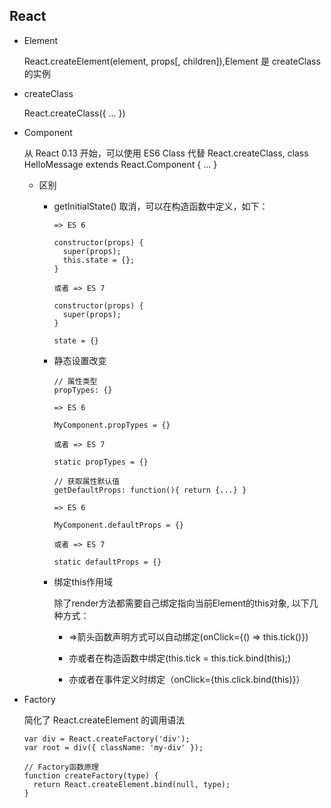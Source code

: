 ## React

* Element

  React.createElement(element, props[, children]),Element 是 createClass 的实例

* createClass

  React.createClass({ ... })

* Component

  从 React 0.13 开始，可以使用 ES6 Class 代替 React.createClass, class HelloMessage extends React.Component { ... }

  - 区别

    + getInitialState() 取消，可以在构造函数中定义，如下：

      ```
      => ES 6

      constructor(props) {
        super(props);
        this.state = {};
      }

      或者 => ES 7

      constructor(props) {
        super(props);
      }

      state = {}
      ```

    + 静态设置改变

      ```
      // 属性类型
      propTypes: {}

      => ES 6

      MyComponent.propTypes = {}

      或者 => ES 7

      static propTypes = {}
      ```

      ```
      // 获取属性默认值
      getDefaultProps: function(){ return {...} }

      => ES 6

      MyComponent.defaultProps = {}

      或者 => ES 7

      static defaultProps = {}
      ```

    + 绑定this作用域

      除了render方法都需要自己绑定指向当前Element的this对象, 以下几种方式：

        - =>箭头函数声明方式可以自动绑定(onClick={() => this.tick()})

        - 亦或者在构造函数中绑定(this.tick = this.tick.bind(this);)

        - 亦或者在事件定义时绑定（onClick={this.click.bind(this)}）

* Factory

  简化了 React.createElement 的调用语法

  ```
  var div = React.createFactory('div');
  var root = div({ className: 'my-div' });

  // Factory函数原理
  function createFactory(type) {
    return React.createElement.bind(null, type);
  }
  ```
